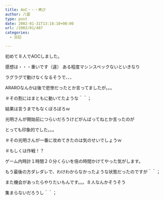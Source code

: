 ```yaml
---
title: AoC・・・再び
author: 八雲
type: post
date: 2002-01-31T13:18:10+00:00
url: /2002/01/487
categories:
  - 日記

---
```

初めて８人でAOCしました。
  
感想は・・・重いです（違） ある程度マシンスペックないといきなり
  
ラグラグで動けなくなるそうで、、、
  
ARAROなんかは後で悲惨だったとか言ってましたが。。。
  
＃その割にはまともに動いてたような＾＾；
  
結果は言うまでもなくぼろぼろｗ
  
光明さんが開始前につらいだろうけどがんばってねとか言ったのが
  
とっても印象的でした。。。
  
＃その光明さんが一番に攻めてきたのは気のせいでしょうｗ
  
＃もしくは作戦！？
  
ゲーム内時計１時間２０分くらいを倍の時間かけてやった気がします。
  
もう最後の方ダレダレで、わけわからなかったような状態だったのですが＾＾；
  
また機会があったらやりたいもんです。。。８人なんかそうそう
  
集まらないだろうし＾＾；